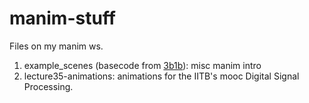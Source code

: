 # manim-stuff
Files on my manim ws.

1. example_scenes (basecode from [3b1b](https://github.com/3b1b/manim)): misc manim intro
2. lecture35-animations: animations for the IITB's mooc Digital Signal Processing.
